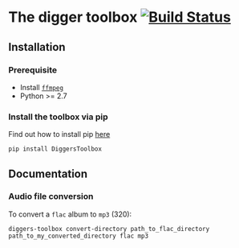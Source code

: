 # The digger toolbox [![Build Status](https://travis-ci.org/ClemDoum/DiggersToolbox.svg?branch=master)](https://travis-ci.org/ClemDoum/DiggersToolbox)

## Installation

### Prerequisite

- Install [`ffmpeg`](https://www.ffmpeg.org/download.html)
- Python >= 2.7

### Install the toolbox via pip

Find out how to install pip [here](https://pip.pypa.io/en/stable/installing/)

```
pip install DiggersToolbox
``` 

## Documentation

### Audio file conversion

To convert a `flac` album to `mp3` (320):
```
diggers-toolbox convert-directory path_to_flac_directory path_to_my_converted_directory flac mp3
```
